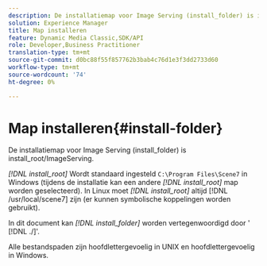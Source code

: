 ```yaml
---
description: De installatiemap voor Image Serving (install_folder) is install_root/ImageServing.
solution: Experience Manager
title: Map installeren
feature: Dynamic Media Classic,SDK/API
role: Developer,Business Practitioner
translation-type: tm+mt
source-git-commit: d0bc88f55f857762b3bab4c76d1e3f3dd2733d60
workflow-type: tm+mt
source-wordcount: '74'
ht-degree: 0%

---
```



# Map installeren{#install-folder}

De installatiemap voor Image Serving (install_folder) is install_root/ImageServing.

*[!DNL install_root]* Wordt standaard ingesteld  `C:\Program Files\Scene7` in Windows (tijdens de installatie kan een andere  *[!DNL install_root]* map worden geselecteerd). In Linux moet *[!DNL install_root]* altijd [!DNL /usr/local/scene7] zijn (er kunnen symbolische koppelingen worden gebruikt).

In dit document kan *[!DNL install_folder]* worden vertegenwoordigd door &#39; [!DNL ./]&#39;.

Alle bestandspaden zijn hoofdlettergevoelig in UNIX en hoofdlettergevoelig in Windows.
